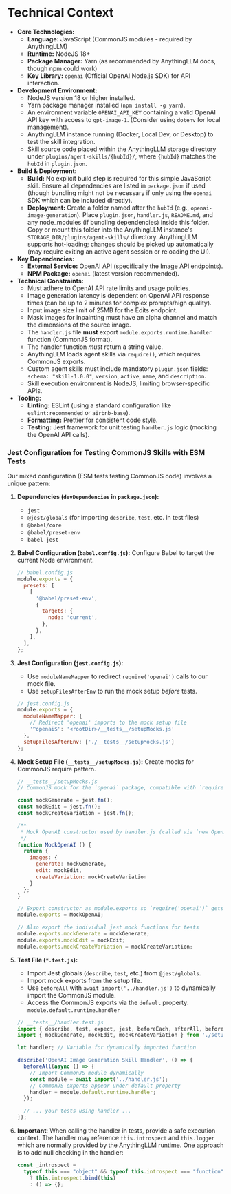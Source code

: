 # Technical Context

*   **Core Technologies:**
    *   **Language:** JavaScript (CommonJS modules - required by AnythingLLM)
    *   **Runtime:** NodeJS 18+
    *   **Package Manager:** Yarn (as recommended by AnythingLLM docs, though npm could work)
    *   **Key Library:** `openai` (Official OpenAI Node.js SDK) for API interaction.
*   **Development Environment:**
    *   NodeJS version 18 or higher installed.
    *   Yarn package manager installed (`npm install -g yarn`).
    *   An environment variable `OPENAI_API_KEY` containing a valid OpenAI API key with access to `gpt-image-1`. (Consider using `dotenv` for local management).
    *   AnythingLLM instance running (Docker, Local Dev, or Desktop) to test the skill integration.
    *   Skill source code placed within the AnythingLLM storage directory under `plugins/agent-skills/{hubId}/`, where `{hubId}` matches the `hubId` in `plugin.json`.
*   **Build & Deployment:**
    *   **Build:** No explicit build step is required for this simple JavaScript skill. Ensure all dependencies are listed in `package.json` if used (though bundling might not be necessary if only using the `openai` SDK which can be included directly).
    *   **Deployment:** Create a folder named after the `hubId` (e.g., `openai-image-generation`). Place `plugin.json`, `handler.js`, `README.md`, and any node_modules (if bundling dependencies) inside this folder. Copy or mount this folder into the AnythingLLM instance's `STORAGE_DIR/plugins/agent-skills/` directory. AnythingLLM supports hot-loading; changes should be picked up automatically (may require exiting an active agent session or reloading the UI).
*   **Key Dependencies:**
    *   **External Service:** OpenAI API (specifically the Image API endpoints).
    *   **NPM Package:** `openai` (latest version recommended).
*   **Technical Constraints:**
    *   Must adhere to OpenAI API rate limits and usage policies.
    *   Image generation latency is dependent on OpenAI API response times (can be up to 2 minutes for complex prompts/high quality).
    *   Input image size limit of 25MB for the Edits endpoint.
    *   Mask images for inpainting must have an alpha channel and match the dimensions of the source image.
    *   The `handler.js` file **must** export `module.exports.runtime.handler` function (CommonJS format).
    *   The handler function *must* return a string value.
    *   AnythingLLM loads agent skills via `require()`, which requires CommonJS exports.
    *   Custom agent skills must include mandatory `plugin.json` fields: `schema: "skill-1.0.0"`, `version`, `active`, `name`, and `description`.
    *   Skill execution environment is NodeJS, limiting browser-specific APIs.
*   **Tooling:**
    *   **Linting:** ESLint (using a standard configuration like `eslint:recommended` or `airbnb-base`).
    *   **Formatting:** Prettier for consistent code style.
    *   **Testing:** Jest framework for unit testing `handler.js` logic (mocking the OpenAI API calls).

### Jest Configuration for Testing CommonJS Skills with ESM Tests

Our mixed configuration (ESM tests testing CommonJS code) involves a unique pattern:

1.  **Dependencies (`devDependencies` in `package.json`):**
    *   `jest`
    *   `@jest/globals` (for importing `describe`, `test`, etc. in test files)
    *   `@babel/core`
    *   `@babel/preset-env`
    *   `babel-jest`

2.  **Babel Configuration (`babel.config.js`):** Configure Babel to target the current Node environment.
    ```javascript
    // babel.config.js
    module.exports = {
      presets: [
        [
          '@babel/preset-env',
          {
            targets: {
              node: 'current',
            },
          },
        ],
      ],
    };
    ```

3.  **Jest Configuration (`jest.config.js`):**
    *   Use `moduleNameMapper` to redirect `require('openai')` calls to our mock file.
    *   Use `setupFilesAfterEnv` to run the mock setup *before* tests.
    ```javascript
    // jest.config.js
    module.exports = {
      moduleNameMapper: {
        // Redirect 'openai' imports to the mock setup file
        '^openai$': '<rootDir>/__tests__/setupMocks.js'
      },
      setupFilesAfterEnv: ['./__tests__/setupMocks.js']
    };
    ```

4.  **Mock Setup File (`__tests__/setupMocks.js`):** Create mocks for CommonJS require pattern.
    ```javascript
    // __tests__/setupMocks.js
    // CommonJS mock for the `openai` package, compatible with `require("openai")`
    
    const mockGenerate = jest.fn();
    const mockEdit = jest.fn();
    const mockCreateVariation = jest.fn();
    
    /**
     * Mock OpenAI constructor used by handler.js (called via `new OpenAI()`).
     */
    function MockOpenAI () {
      return {
        images: {
          generate: mockGenerate,
          edit: mockEdit,
          createVariation: mockCreateVariation
        }
      };
    }
    
    // Export constructor as module.exports so `require('openai')` gets it
    module.exports = MockOpenAI;
    
    // Also export the individual jest mock functions for tests
    module.exports.mockGenerate = mockGenerate;
    module.exports.mockEdit = mockEdit;
    module.exports.mockCreateVariation = mockCreateVariation;
    ```

5.  **Test File (`*.test.js`):**
    *   Import Jest globals (`describe`, `test`, etc.) from `@jest/globals`.
    *   Import mock exports from the setup file.
    *   Use `beforeAll` with `await import('../handler.js')` to dynamically import the CommonJS module.
    *   Access the CommonJS exports via the `default` property: `module.default.runtime.handler`
    ```javascript
    // __tests__/handler.test.js
    import { describe, test, expect, jest, beforeEach, afterAll, beforeAll } from '@jest/globals';
    import { mockGenerate, mockEdit, mockCreateVariation } from './setupMocks.js';
    
    let handler; // Variable for dynamically imported function
    
    describe('OpenAI Image Generation Skill Handler', () => {
      beforeAll(async () => {
        // Import CommonJS module dynamically
        const module = await import('../handler.js');
        // CommonJS exports appear under default property
        handler = module.default.runtime.handler;
      });
    
      // ... your tests using handler ...
    });
    ```

6. **Important**: When calling the handler in tests, provide a safe execution context. The handler may reference `this.introspect` and `this.logger` which are normally provided by the AnythingLLM runtime. One approach is to add null checking in the handler:

   ```javascript
   const _introspect = 
     typeof this === "object" && typeof this.introspect === "function"
       ? this.introspect.bind(this)
       : () => {};
   ```
